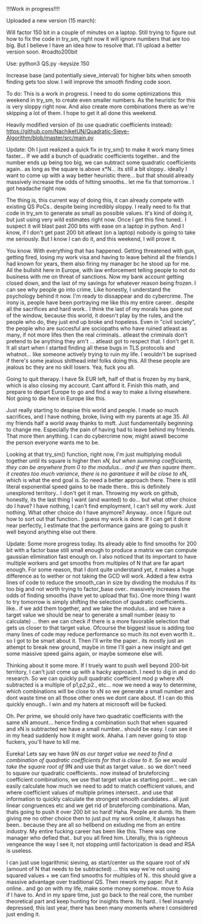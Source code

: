 !!!Work in progress!!!!

Uploaded a new version (15 march):

Will factor 150 bit in a couple of minutes on a laptop.
Still trying to figure out how to fix the code in try_sm, right now it will ignore numbers that are too big. 
But I believe I have an idea how to resolve that. I'll upload a better version soon. #roadto200bit

Use: python3 QS.py -keysize 150

Increase base (and potentially sieve_interval) for higher bits when smooth finding gets too slow. I will improve the smooth finding code soon.

To do: This is a work in progress. I need to do some optimizations this weekend in try_sm, to create even smaller numbers. As the heuristic for this is very sloppy right now. And also create more combinations there as we're skipping a lot of them. I hope to get it all done this weekend.

Heavily modified version of (to use quadratic coefficients instead): https://github.com/NachiketUN/Quadratic-Sieve-Algorithm/blob/master/src/main.py

Update: Oh I just realized a quick fix in try_sm() to make it work many times faster... If we add a bunch of quadratic coefficients together.. and the number ends up being too big, we can subtract some quadratic coefficients again.. as long as the square is above x*N... its still a bit sloppy.. ideally I want to come up with a way better heuristic there... but that should already massively increase the odds of hitting smooths.. let me fix that tomorrow.. I got headache right now.

The thing is, this current way of doing this, it can already compete with existing QS PoCs.. despite being incredibly sloppy. I really need to fix that code in try_sm to generate as small as possible values. It's kind of doing it, but just using very wild estimates right now. Once I get this fine tuned.. I suspect it will blast past 200 bits with ease on a laptop in python. And I know, if I don't get past 200 bit atleast (on a laptop) nobody is going to take me seriously. But I know I can do it, and this weekend, I will prove it.

You know. With everything that has happened. Getting threatened with gun, getting fired, losing my work visa and having to leave behind all the friends I had known for years, them also firing my manager bc he stood up for me. All the bullshit here in Europe, with law enforcement telling people to not do business with me on threat of sanctions. Now my bank account getting closed down, and the last of my savings for whatever reason being frozen. I can see why people go into crime. Like honestly, I understand the psychology behind it now. I'm ready to dissappear and do cybercrime. The irony is, people have been portraying me like this my entire career.. despite all the sacrifices and hard work.. I think the last of my morals has gone out of the window, because this world, it doesn't play by the rules, and the people who do, they just end up broke and hopeless. Even in "civil society", the people who are succesful are sociopaths who have ruined atleast as many, if not more lifes then the real criminals.. atleast the criminals don't pretend to be anything they arn't ... atleast got to respect that.
I don't get it. It all start when I started finding all these bugs in TLS protocols and whatnot... like someone actively trying to ruin my life. I wouldn't be suprised if there's some jealous shithead intel folks doing this. All these people are jealous bc they are no skill losers. Yea, fuck you all.

Going to quit therapy. I have 5k EUR left, half of that is frozen by my bank, which is also closing my account. Cant afford it. Finish this math, and prepare to depart Europe to go and find a way to make a living elsewhere. Not going to die here in Europe like this. 

Just really starting to despise this world and people. I made so much sacrifices, and I have nothing, broke, living with my parents at age 35. All my friends half a world away thanks to msft. Just fundamentally beginning to change me. Especially the pain of having had to leave behind my friends. That more then anything. I can do cybercrime now, might aswell become the person everyone wants me to be.

Looking at that try_sm() function, right now, I'm just multiplying moduli together until its square is higher then x*N, but when summing coefficients, they can be anywhere from 0 to the modulus... and if we then square them.. it creates too much variance, there is no garantuee it will be close to x*N, which is what the end goal is. So need a better approach there. There is still literal exponential speed gains to be made there.. this is definitely unexplored territory.. I don't get it man. Throwing my work on github, honestly, its the last thing I want (and wanted) to do... but what other choice do I have? I have nothing, I can't find employment, I can't sell my work. Just nothing. What other choice do I have anymore? Anyway.. once I figure out how to sort out that function.. I guess my work is done. If I can get it done near perfectly, I estimate that the performance gains are going to push it well beyond anything else out there.

Update: Some more progress today. Its already able to find smooths for 200 bit with a factor base still small enough to produce a matrix we can compute gaussian elimination fast enough on. I also noticed that its important to have multiple workers and get smooths from multiples of N that are far apart enough. For some reason, that I dont quite understand yet, it makes a huge difference as to wether or not taking the GCD will work. Added a few extra lines of code to reduce the smooth_can in size by dividing the modulus if its too big and not worth trying to factor_base over.. massively increases the odds of finding smooths (have yet to upload that fix). One more thing I want to try tomorrow is simply shifting the selection of quadratic coefficients.. like.. if we add them together, and we take the modulus.. and we have a target value we should be near to generate a small number (easy to calculate) ... then we can check if there is a more favorable selection that gets us closer to that target value. Ofcourse the biggest issue is adding too many lines of code may reduce performance so much its not even worth it.. so I got to be smart about it. Then I'll write the paper.. its mostly just an attempt to break new ground, maybe in time I'll gain a new insight and get some massive speed gains again, or maybe someone else will. 

Thinking about it some more. If I truely want to push well beyond 200-bit territory, I can't just come up with a hacky approach. I need to dig in and do research. So we can quickly pull quadratic coefficient mod p where xN subtracted is a multiple of p1,p2,p2., etc... now we need a way to determine, which combinations will be close to xN so we generate a small number and dont waste time on all those other ones we dont care about. If I can do this quickly enough.. I win and my haters at microsoft will be fucked.

Oh. Per prime, we should only have two quadratic coefficients with the same xN amount... hence finding a combination such that when squared and xN is subtracted we have a small number.. should be easy. I can see it in my head suddenly how it might work. Ahaha. I am never going to stop fuckers, you'll have to kill me. 

Eureka! Lets say we have 9*N as our target value we need to find a combination of quadratic coefficients for that is close to it. So we would take the square root of 9*N and use that as target value.. so we don't need to square our quadratic coefficients.. now instead of bruteforcing coefficient combinations, we use that target value as starting point... we can easily calculate how much we need to add to match coefficient values, and where coefficient values of multiple primes intersect.. and use that information to quickly calculate the strongest smooth candidates.. all just linear congruences etc and we get rid of bruteforcing combinations. Man, thats going to push it over 200 bit so hard! Haha. People are dumb. Its them giving me no other choice then to just put my work online, it always has been.. because they are all so hellbend on exluding me from an entire industry. My entire fucking career has been like this. There was one manager who defied that.. but you all fired him. Literally, this is righteous vengeance the way I see it, not stopping until factorization is dead and RSA is useless.

I can just use logarithmic sieving, as start/center us the square root of xN (amount of N that needs to be subtracted) ... this way we're not using squared values + we can find smooths for multiples of N.. this should give a massive advantage over traditional QS. Then rework my paper. Put it online.. and go on with my life, make some money somehow.. move to Asia if I have to. And in my spare time, just go back to the real core, the number theoretical part and keep hunting for insights there. Its hard.. I feel insanely depressed, this last year, there has been many moments where I considered just ending it. 
